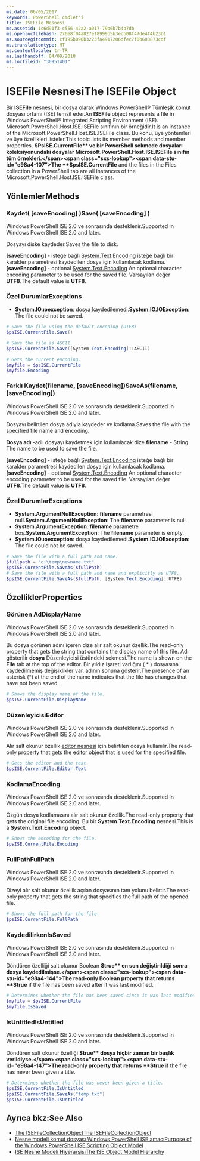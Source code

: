 ```yaml
---
ms.date: 06/05/2017
keywords: PowerShell cmdlet'i
title: ISEFile Nesnesi
ms.assetid: 1c6d91f3-c556-42a2-a017-79b6b7b4b7db
ms.openlocfilehash: 276e8f04a827e18999b5b3ecb08f47de4f4b23b1
ms.sourcegitcommit: cf195b090b3223fa4917206dfec7f0b603873cdf
ms.translationtype: MT
ms.contentlocale: tr-TR
ms.lasthandoff: 04/09/2018
ms.locfileid: "30951401"
---
```

# <a name="the-isefile-object"></a><span data-ttu-id="e98a4-103">ISEFile Nesnesi</span><span class="sxs-lookup"><span data-stu-id="e98a4-103">The ISEFile Object</span></span>

<span data-ttu-id="e98a4-104">Bir **ISEFile** nesnesi, bir dosya olarak Windows PowerShell® Tümleşik komut dosyası ortamı (ISE) temsil eder.</span><span class="sxs-lookup"><span data-stu-id="e98a4-104">An **ISEFile** object represents a file in Windows PowerShell® Integrated Scripting Environment (ISE).</span></span> <span data-ttu-id="e98a4-105">Microsoft.PowerShell.Host.ISE.ISEFile sınıfının bir örneğidir.</span><span class="sxs-lookup"><span data-stu-id="e98a4-105">It is an instance of the Microsoft.PowerShell.Host.ISE.ISEFile class.</span></span> <span data-ttu-id="e98a4-106">Bu konu, üye yöntemleri ve üye özellikleri listeler.</span><span class="sxs-lookup"><span data-stu-id="e98a4-106">This topic lists its member methods and member properties.</span></span> <span data-ttu-id="e98a4-107">**$PsISE.CurrentFile** ve bir PowerShell sekmede dosyaları koleksiyonundaki dosyalar Microsoft.PowerShell.Host.ISE.ISEFile sınıfın tüm örnekleri.</span><span class="sxs-lookup"><span data-stu-id="e98a4-107">The **$psISE.CurrentFile** and the files in the Files collection in a PowerShell tab are all instances of the Microsoft.PowerShell.Host.ISE.ISEFile class.</span></span>

## <a name="methods"></a><span data-ttu-id="e98a4-108">Yöntemler</span><span class="sxs-lookup"><span data-stu-id="e98a4-108">Methods</span></span>

### <a name="save-saveencoding-"></a><span data-ttu-id="e98a4-109">Kaydet\( \[saveEncoding\] \)</span><span class="sxs-lookup"><span data-stu-id="e98a4-109">Save\( \[saveEncoding\] \)</span></span>

<span data-ttu-id="e98a4-110">Windows PowerShell ISE 2.0 ve sonrasında desteklenir.</span><span class="sxs-lookup"><span data-stu-id="e98a4-110">Supported in Windows PowerShell ISE 2.0 and later.</span></span>

<span data-ttu-id="e98a4-111">Dosyayı diske kaydeder.</span><span class="sxs-lookup"><span data-stu-id="e98a4-111">Saves the file to disk.</span></span>

<span data-ttu-id="e98a4-112">**\[saveEncoding\]**  - isteğe bağlı [System.Text.Encoding](http://msdn.microsoft.com/library/system.text.encoding.aspx) isteğe bağlı bir karakter parametresi kaydedilen dosya için kullanılacak kodlama.</span><span class="sxs-lookup"><span data-stu-id="e98a4-112">**\[saveEncoding\]** - optional [System.Text.Encoding](http://msdn.microsoft.com/library/system.text.encoding.aspx) An optional character encoding parameter to be used for the saved file.</span></span> <span data-ttu-id="e98a4-113">Varsayılan değer **UTF8**.</span><span class="sxs-lookup"><span data-stu-id="e98a4-113">The default value is **UTF8**.</span></span>

### <a name="exceptions"></a><span data-ttu-id="e98a4-114">Özel Durumlar</span><span class="sxs-lookup"><span data-stu-id="e98a4-114">Exceptions</span></span>

- <span data-ttu-id="e98a4-115">**System.IO.ıoexception**: dosya kaydedilemedi.</span><span class="sxs-lookup"><span data-stu-id="e98a4-115">**System.IO.IOException**: The file could not be saved.</span></span>

```powershell
# Save the file using the default encoding (UTF8)
$psISE.CurrentFile.Save()

# Save the file as ASCII.
$psISE.CurrentFile.Save([System.Text.Encoding]::ASCII)

# Gets the current encoding.
$myfile = $psISE.CurrentFile
$myfile.Encoding
```

### <a name="saveasfilename-saveencoding"></a><span data-ttu-id="e98a4-116">Farklı Kaydet\(filename, \[saveEncoding\]\)</span><span class="sxs-lookup"><span data-stu-id="e98a4-116">SaveAs\(filename, \[saveEncoding\]\)</span></span>

<span data-ttu-id="e98a4-117">Windows PowerShell ISE 2.0 ve sonrasında desteklenir.</span><span class="sxs-lookup"><span data-stu-id="e98a4-117">Supported in Windows PowerShell ISE 2.0 and later.</span></span>

<span data-ttu-id="e98a4-118">Dosyayı belirtilen dosya adıyla kaydeder ve kodlama.</span><span class="sxs-lookup"><span data-stu-id="e98a4-118">Saves the file with the specified file name and encoding.</span></span>

<span data-ttu-id="e98a4-119">**Dosya adı** -adlı dosyayı kaydetmek için kullanılacak dize.</span><span class="sxs-lookup"><span data-stu-id="e98a4-119">**filename** - String The name to be used to save the file.</span></span>

<span data-ttu-id="e98a4-120">**\[saveEncoding\]**  - isteğe bağlı [System.Text.Encoding](http://msdn.microsoft.com/library/system.text.encoding.aspx) isteğe bağlı bir karakter parametresi kaydedilen dosya için kullanılacak kodlama.</span><span class="sxs-lookup"><span data-stu-id="e98a4-120">**\[saveEncoding\]** - optional [System.Text.Encoding](http://msdn.microsoft.com/library/system.text.encoding.aspx) An optional character encoding parameter to be used for the saved file.</span></span> <span data-ttu-id="e98a4-121">Varsayılan değer **UTF8**.</span><span class="sxs-lookup"><span data-stu-id="e98a4-121">The default value is **UTF8**.</span></span>

### <a name="exceptions"></a><span data-ttu-id="e98a4-122">Özel Durumlar</span><span class="sxs-lookup"><span data-stu-id="e98a4-122">Exceptions</span></span>

- <span data-ttu-id="e98a4-123">**System.ArgumentNullException**: **filename** parametresi null.</span><span class="sxs-lookup"><span data-stu-id="e98a4-123">**System.ArgumentNullException**: The **filename** parameter is null.</span></span>
- <span data-ttu-id="e98a4-124">**System.ArgumentException**: **filename** parametre boş.</span><span class="sxs-lookup"><span data-stu-id="e98a4-124">**System.ArgumentException**: The **filename** parameter is empty.</span></span>
- <span data-ttu-id="e98a4-125">**System.IO.ıoexception**: dosya kaydedilemedi.</span><span class="sxs-lookup"><span data-stu-id="e98a4-125">**System.IO.IOException**: The file could not be saved.</span></span>

```powershell
# Save the file with a full path and name.
$fullpath = "c:\temp\newname.txt"
$psISE.CurrentFile.SaveAs($fullPath)
# Save the file with a full path and name and explicitly as UTF8.
$psISE.CurrentFile.SaveAs($fullPath, [System.Text.Encoding]::UTF8)
```

## <a name="properties"></a><span data-ttu-id="e98a4-126">Özellikler</span><span class="sxs-lookup"><span data-stu-id="e98a4-126">Properties</span></span>

### <a name="displayname"></a><span data-ttu-id="e98a4-127">Görünen Ad</span><span class="sxs-lookup"><span data-stu-id="e98a4-127">DisplayName</span></span>

<span data-ttu-id="e98a4-128">Windows PowerShell ISE 2.0 ve sonrasında desteklenir.</span><span class="sxs-lookup"><span data-stu-id="e98a4-128">Supported in Windows PowerShell ISE 2.0 and later.</span></span>

<span data-ttu-id="e98a4-129">Bu dosya görünen adını içeren dize alır salt okunur özellik.</span><span class="sxs-lookup"><span data-stu-id="e98a4-129">The read-only property that gets the string that contains the display name of this file.</span></span> <span data-ttu-id="e98a4-130">Adı gösterilir **dosya** Düzenleyicisi üstündeki sekmesi.</span><span class="sxs-lookup"><span data-stu-id="e98a4-130">The name is shown on the **File** tab at the top of the editor.</span></span> <span data-ttu-id="e98a4-131">Bir yıldız işareti varlığını \( \* \) dosyasına kaydedilmemiş değişiklikler var. adının sonuna gösterir.</span><span class="sxs-lookup"><span data-stu-id="e98a4-131">The presence of an asterisk \(\*\) at the end of the name indicates that the file has changes that have not been saved.</span></span>

```powershell
# Shows the display name of the file.
$psISE.CurrentFile.DisplayName
```

### <a name="editor"></a><span data-ttu-id="e98a4-132">Düzenleyicisi</span><span class="sxs-lookup"><span data-stu-id="e98a4-132">Editor</span></span>

<span data-ttu-id="e98a4-133">Windows PowerShell ISE 2.0 ve sonrasında desteklenir.</span><span class="sxs-lookup"><span data-stu-id="e98a4-133">Supported in Windows PowerShell ISE 2.0 and later.</span></span>

<span data-ttu-id="e98a4-134">Alır salt okunur özellik [editor nesnesi](The-ISEEditor-Object.md) için belirtilen dosya kullanılır.</span><span class="sxs-lookup"><span data-stu-id="e98a4-134">The read-only property that gets the [editor object](The-ISEEditor-Object.md) that is used for the specified file.</span></span>

```powershell
# Gets the editor and the text.
$psISE.CurrentFile.Editor.Text
```

### <a name="encoding"></a><span data-ttu-id="e98a4-135">Kodlama</span><span class="sxs-lookup"><span data-stu-id="e98a4-135">Encoding</span></span>

<span data-ttu-id="e98a4-136">Windows PowerShell ISE 2.0 ve sonrasında desteklenir.</span><span class="sxs-lookup"><span data-stu-id="e98a4-136">Supported in Windows PowerShell ISE 2.0 and later.</span></span>

<span data-ttu-id="e98a4-137">Özgün dosya kodlamasını alır salt okunur özellik.</span><span class="sxs-lookup"><span data-stu-id="e98a4-137">The read-only property that gets the original file encoding.</span></span> <span data-ttu-id="e98a4-138">Bu bir **System.Text.Encoding** nesnesi.</span><span class="sxs-lookup"><span data-stu-id="e98a4-138">This is a **System.Text.Encoding** object.</span></span>

```powershell
# Shows the encoding for the file.
$psISE.CurrentFile.Encoding
```

### <a name="fullpath"></a><span data-ttu-id="e98a4-139">FullPath</span><span class="sxs-lookup"><span data-stu-id="e98a4-139">FullPath</span></span>

<span data-ttu-id="e98a4-140">Windows PowerShell ISE 2.0 ve sonrasında desteklenir.</span><span class="sxs-lookup"><span data-stu-id="e98a4-140">Supported in Windows PowerShell ISE 2.0 and later.</span></span>

<span data-ttu-id="e98a4-141">Dizeyi alır salt okunur özellik açılan dosyasının tam yolunu belirtir.</span><span class="sxs-lookup"><span data-stu-id="e98a4-141">The read-only property that gets the string that specifies the full path of the opened file.</span></span>

```powershell
# Shows the full path for the file.
$psISE.CurrentFile.FullPath
```

### <a name="issaved"></a><span data-ttu-id="e98a4-142">Kaydedilirken</span><span class="sxs-lookup"><span data-stu-id="e98a4-142">IsSaved</span></span>

<span data-ttu-id="e98a4-143">Windows PowerShell ISE 2.0 ve sonrasında desteklenir.</span><span class="sxs-lookup"><span data-stu-id="e98a4-143">Supported in Windows PowerShell ISE 2.0 and later.</span></span>

<span data-ttu-id="e98a4-144">Döndüren özelliği salt okunur Boolean **$true** en son değiştirildiği sonra dosya kaydedilmişse.</span><span class="sxs-lookup"><span data-stu-id="e98a4-144">The read-only Boolean property that returns **$true** if the file has been saved after it was last modified.</span></span>

```powershell
# Determines whether the file has been saved since it was last modified.
$myfile = $psISE.CurrentFile
$myfile.IsSaved
```

### <a name="isuntitled"></a><span data-ttu-id="e98a4-145">IsUntitled</span><span class="sxs-lookup"><span data-stu-id="e98a4-145">IsUntitled</span></span>

<span data-ttu-id="e98a4-146">Windows PowerShell ISE 2.0 ve sonrasında desteklenir.</span><span class="sxs-lookup"><span data-stu-id="e98a4-146">Supported in Windows PowerShell ISE 2.0 and later.</span></span>

<span data-ttu-id="e98a4-147">Döndüren salt okunur özelliği **$true** dosya hiçbir zaman bir başlık verildiyse.</span><span class="sxs-lookup"><span data-stu-id="e98a4-147">The read-only property that returns **$true** if the file has never been given a title.</span></span>

```powershell
# Determines whether the file has never been given a title.
$psISE.CurrentFile.IsUntitled
$psISE.CurrentFile.SaveAs("temp.txt")
$psISE.CurrentFile.IsUntitled
```

## <a name="see-also"></a><span data-ttu-id="e98a4-148">Ayrıca bkz:</span><span class="sxs-lookup"><span data-stu-id="e98a4-148">See Also</span></span>

- [<span data-ttu-id="e98a4-149">The ISEFileCollectionObject</span><span class="sxs-lookup"><span data-stu-id="e98a4-149">The ISEFileCollectionObject</span></span>](The-ISEFileCollection-Object.md)
- [<span data-ttu-id="e98a4-150">Nesne modeli komut dosyası Windows PowerShell ISE amacı</span><span class="sxs-lookup"><span data-stu-id="e98a4-150">Purpose of the Windows PowerShell ISE Scripting Object Model</span></span>](Purpose-of-the-Windows-PowerShell-ISE-Scripting-Object-Model.md)
- [<span data-ttu-id="e98a4-151">ISE Nesne Modeli Hiyerarşisi</span><span class="sxs-lookup"><span data-stu-id="e98a4-151">The ISE Object Model Hierarchy</span></span>](The-ISE-Object-Model-Hierarchy.md)